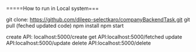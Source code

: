=====How to run in Local system===

git clone: https://github.com/dileep-selectkaro/companyBackendTask.git
git pull (feched updated code)
npm install
npm start


create API: localhost:5000/create
get API:localhost:5000/fetched
update API:localhost:5000/update
delete API:localhost:5000/delete



